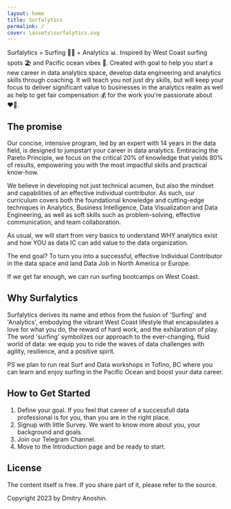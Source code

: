```yaml
---
layout: home
title: Surfalytics
permalink: /
cover: \assets\surfalytics.svg
---
```


Surfalytics = Surfing 🏄‍♂️ + Analytics 📊. Inspired by West Coast surfing spots 🏖️ and Pacific ocean vibes 🌊. Created with goal to help you start a new career in data analytics space, develop data engineering and analytics skills through coaching. It will teach you not just dry skills, but will keep your focus to deliver significant value to businesses in the analytics realm as well as help to get fair compensation 💰 for the work you're passionate about ❤️‍🔥.

## The promise

Our concise, intensive program, led by an expert with 14 years in the data field, is designed to jumpstart your career in data analytics. Embracing the Pareto Principle, we focus on the critical 20% of knowledge that yields 80% of results, empowering you with the most impactful skills and practical know-how.

We believe in developing not just technical acumen, but also the mindset and capabilities of an effective individual contributor. As such, our curriculum covers both the foundational knowledge and cutting-edge techniques in Analytics, Business Intelligence, Data Visualization and Data Engineering, as well as soft skills such as problem-solving, effective communication, and team collaboration.

As usual, we will start from very basics to understand WHY analytics exist and how YOU as data IC can add value to the data organization.

The end goal? To turn you into a successful, effective Individual Contributor in the data space and land Data Job in North America or Europe. 

If we get far enough, we can run surfing bootcamps on West Coast.

## Why Surfalytics

Surfalytics derives its name and ethos from the fusion of 'Surfing' and 'Analytics', embodying the vibrant West Coast lifestyle that encapsulates a love for what you do, the reward of hard work, and the exhilaration of play. The word 'surfing' symbolizes our approach to the ever-changing, fluid world of data: we equip you to ride the waves of data challenges with agility, resilience, and a positive spirit. 

PS we plan to run real Surf and Data workshops in Tofino, BC where you can learn and enjoy surfing in the Pacific Ocean and boost your data career.

## How to Get Started

1. Define your goal. If you feel that career of a successfull data professional is for you, than you are in the right place.
2. Signup with little Survey. We want to know more about you, your background and goals.
3. Join our Telegram Channel.
4. Move to the Introduction page and be ready to start.


## License

The content itself is free. If you share part of it, please refer to the source.

Copyright 2023 by Dmitry Anoshin.
